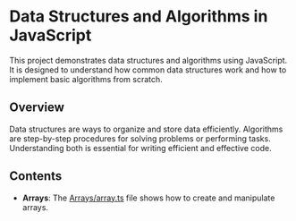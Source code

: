 # Data Structures and Algorithms in JavaScript

This project demonstrates data structures and algorithms using JavaScript. It is designed to understand how common data structures work and how to implement basic algorithms from scratch.

## Overview

Data structures are ways to organize and store data efficiently. Algorithms are step-by-step procedures for solving problems or performing tasks. Understanding both is essential for writing efficient and effective code.

## Contents

- **Arrays**: The [Arrays/array.ts](Arrays/array.ts) file shows how to create and manipulate arrays.

